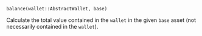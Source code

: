 ```
balance(wallet::AbstractWallet, base)
```

Calculate the total value contained in the `wallet` in the given `base` asset (not necessarily contained in the `wallet`).
